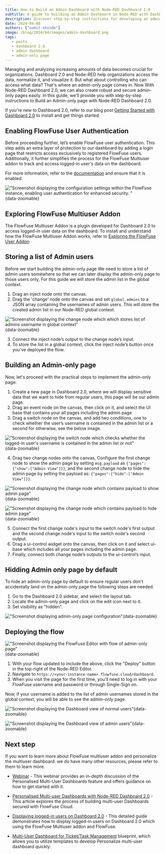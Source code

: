 ```yaml
---
title: How to Build an Admin Dashboard with Node-RED Dashboard 2.0
subtitle: A guide to building an Admin Dashboard in Node-RED with Dashboard 2.0
description: Discover step-by-step instructions for developing an admin-only page in Node-RED Dashboard 2.0 using the FlowFuse Multiuser addon. Additionally, learn how to secure Dashboard 2.0 and explore the features of the FlowFuse multiuser addon.
date: 2024-04-08
authors: ["sumit-shinde"]
image: /blog/2024/04/images/admin-dashboard.png
tags:
   - posts
   - dashboard 2.0
   - admin dashboard
   - admin-only page
---
```


Managing and analyzing increasing amounts of data becomes crucial for organizations. Dashboard 2.0 and Node-RED help organizations access the data, normalize it, and visualize it. But what about controlling who can access what data? That's where an admin-only page comes in. Now With Node-RED Dashboard 2.0, we can also create robust and secure admin-only pages easily. In this guide, we'll provide you with step-by-step instructions to Build an Admin-only page with Node-RED Dashboard 2.0.

<!--more-->

If you're new to Dashboard 2.0, refer to our blog post [Getting Started with Dashboard 2.0](/blog/2024/03/dashboard-getting-started/) to install and get things started.

## Enabling FlowFuse User Authentication

Before proceeding further, let’s enable FlowFuse user authentication. This step adds an extra layer of protection to our dashboard by adding a login page that restricts access exclusively to registered FlowFuse users. Additionally, it further simplifies the process for the FlowFuse Multiuser addon to track and access logged-in user's data on the dashboard.

For more information, refer to the [documentation](/docs/user/instance-settings/#flowfuse-user-authentication) and ensure that it is enabled.

!["Screenshot displaying the configuration settings within the FlowFuse instance, enabling user authentication for enhanced security.
"](./images/building-admin-panel-node-red-dashboard-2-flowfuse-instance-setting.png "Screenshot displaying the configuration settings within the FlowFuse instance, enabling user authentication for enhanced security.
"){data-zoomable}

## Exploring FlowFuse Multiuser Addon 

The FlowFuse Multiuser Addon is a plugin developed for Dashboard 2.0 to access logged-in user data on the dashboard. To install and understand how the FlowFuse Multiuser Addon works, refer to [Exploring the FlowFuse User Addon ](/blog/2024/04/displaying-logged-in-users-on-dashboard/#enabling-flowfuse-user-authentication)

## Storing a list of Admin users

Before we start building the admin-only page We need to store a list of admin users somewhere so that we can later display the admin-only page to those users only, For this guide we will store the admin list in the global context.

1. Drag an inject node onto the canvas.
2. Drag the 'change' node onto the canvas and set `global.admins` to a JSON array containing the usernames of admin users. This will store the created admin list in our Node-RED global context.

!["Screenshot displaying the change node which which stores list of admins username in global context"](./images/building-admin-panel-node-red-dashboard-2-change-node-for-storing-adminlist-to-global-contenxt.png "Screenshot displaying the change node which which stores list of admins username in global context"){data-zoomable}

3. Connect the inject node’s output to the change node’s input.
4. To store the list in a global context, click the inject node’s button once you've deployed the flow.

## Building an Admin-only page

Now, let's proceed with the practical steps to implement the admin-only page:

1. Create a new page in Dashboard 2.0, where we will display sensitive data that we want to hide from regular users, this page will be our admin page.
2. Drag an event node on the canvas, then click on it, and select the UI base that contains your all pages including the admin page 
3. Drag a switch node on the canvas, and add two conditions, one to check whether the user’s username is contained in the admin list or a second for otherwise, see the below image.

!["Screenshot displaying the switch node which checks whether the logged-in user's username is contained in the admin list or not"](./images/building-admin-panel-node-red-dashboard-2-switch-node-checking-page-viewer-isadmin.png "Screenshot displaying the switch node which checks whether the logged-in user's username is contained in the admin list or not"){data-zoomable}

4. Drag two change nodes onto the canvas, Configure the first change node to show the admin page by setting `msg.payload` as `{"pages":{"show":["Admin View"]}}`, and the second change node to hide the admin page by setting the payload as: `{"pages":{"hide":["Admin View"]}}`.

!["Screenshot displaying the change node which contains payload to show admin page"](./images/building-admin-panel-node-red-dashboard-2-change-node-for-showing-page.png "Screenshot displaying the change node which contains payload to show admin page"){data-zoomable}

!["Screenshot displaying the change node which contains payload to hide admin page"](./images/building-admin-panel-node-red-dashboard-2-change-node-for-hidding-page.png "Screenshot displaying the change node which contains payload to display admin page"){data-zoomable}

5. Connect the first change node's input to the switch node's first output and the second change node's input to the switch node's second output.
6. Drag a ui-control widget onto the canvas, then click on it and select ui-base which includes all your pages including the admin page. 
7. Finally, connect both change node’s outputs to the ui-control’s input.

## Hidding Admin only page by default 

To hide an admin-only page by default to ensure regular users don't accidentally land on the admin-only page the following steps are needed.

1. Go to the Dashboard 2.0 sidebar, and select the layout tab.
2. Locate the admin-only page and click on the edit icon next to it.
3. Set visibility as "hidden".

!["Screenshot displaying admin-only page configuration"](./images/building-admin-panel-node-red-dashboard-2-admin-only-page-configuration.png "Screenshot displaying admin-only page configuration"){data-zoomable}

## Deploying the flow

!["Screenshot displaying the FlowFuse Editor with flow of admin-only page"](./images/building-admin-panel-node-red-dashboard-2-flowfuse-editior.png "Screenshot displaying the FlowFuse Editor with flow of admin-only page"){data-zoomable}

1. With your flow updated to include the above, click the "Deploy" button in the top-right of the Node-RED Editor.
2. Navigate to `https://<your-instance-name>.flowfuse.cloud/dashboard`.
3. When you visit the page for the first time, you'll need to log in with your FlowFuse username and password or through Single-Sign on.

Now, if your username is added to the list of admin usernames stored in the global context, you will be able to see the admin-only page.

!["Screenshot displaying the Dashboard view of normal users"](./images/building-admin-panel-node-red-dashboard-2-dashboard-view-for-normal-users.png "Screenshot displaying the Dashboard view of normal users"){data-zoomable}

!["Screenshot displaying the Dashboard view of admin users"](./images/building-admin-panel-node-red-dashboard-2-dashboard-view-for-admin-users.png "Screenshot displaying the Dashboard view of admin users"){data-zoomable}

## Next step

If you want to learn more about FlowFuse multiuser addon and personalize the multiuser dashboard. we do have many other resources, please refer to them to learn more.

- [Webinar](/webinars/2024/node-red-dashboard-multi-user/) - This webinar provides an in-depth discussion of the Personalised Multi-User Dashboards feature and offers guidance on how to get started with it.
- [Personalised Multi-user Dashboards with Node-RED Dashboard 2.0](/blog/2024/01/dashboard-2-multi-user/) - This article explores the process of building multi-user Dashboards secured with FlowFuse Cloud.
- [Displaying logged-in users on Dashboard 2.0](/blog/2024/04/displaying-logged-in-users-on-dashboard/) - This detailed guide demonstrates how to display logged-in users on Dashboard 2.0 which using the FlowFuse Multiuser addon and FlowFuse.

- [Multi-User Dashboard for Ticket/Task Management](/blueprints/flowfuse-dashboard/multi-user-dashboard/) blueprint, which allows you to utilize templates to develop Personalize multi-user dashboard quickly.

